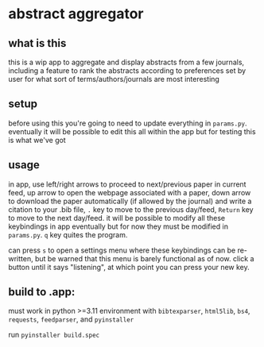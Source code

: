 # abstract aggregator

## what is this
this is a wip app to aggregate and display abstracts from a few journals, including a feature to rank the abstracts according to preferences set by user for what sort of terms/authors/journals are most interesting

## setup
before using this you're going to need to update everything in `params.py`. eventually it will be possible to edit this all within the app but for testing this is what we've got

## usage
in app, use left/right arrows to proceed to next/previous paper in current feed, up arrow to open the webpage associated with a paper, down arrow to download the paper automatically (if allowed by the journal) and write a citation to your .bib file, `.` key to move to the previous day/feed, `Return` key to move to the next day/feed. it will be possible to modify all these keybindings in app eventually but for now they must be modified in `params.py`. `q` key quites the program.

can press `s` to open a settings menu where these keybindings can be re-written, but be warned that this menu is barely functional as of now. click a button until it says "listening", at which point you can press your new key.

## build to .app:
must work in python >=3.11 environment with `bibtexparser`, `html5lib`, `bs4`, `requests`, `feedparser`, and `pyinstaller`

run `pyinstaller build.spec`
